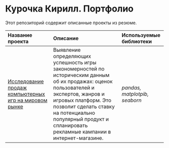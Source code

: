 # Курочка Кирилл. Портфолио

Этот репозиторий содержит описанные проекты из резюме.

| Название проекта | Описание | Используемые библиотеки | 
| :---------------------- | :---------------------- | :---------------------- |
| [Исследование продаж компьютерных игр на мировом рынке](computer_games_sales) | Выявление определяющих успешность игры закономерностей по историческим данным об их продажах: оценок пользователей и экспертов, жанров и игровых платформ. Это позволит сделать ставку на потенциально популярный продукт и спланировать рекламные кампании в интернет-магазине.| *pandas, matplotpib, seaborn* |
